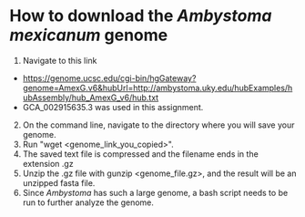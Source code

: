# How to download the _Ambystoma mexicanum_ genome 

1. Navigate to this link
  - https://genome.ucsc.edu/cgi-bin/hgGateway?genome=AmexG.v6&hubUrl=http://ambystoma.uky.edu/hubExamples/hubAssembly/hub_AmexG_v6/hub.txt
  - GCA_002915635.3 was used in this assignment. 
2. On the command line, navigate to the directory where you will save your genome. 
3. Run "wget <genome_link_you_copied>".
4. The saved text file is compressed and the filename ends in the extension .gz 
5. Unzip the .gz file with gunzip <genome_file.gz>, and the result will be an unzipped fasta file.
6. Since _Ambystoma_ has such a large genome, a bash script needs to be run to further analyze the genome. 
